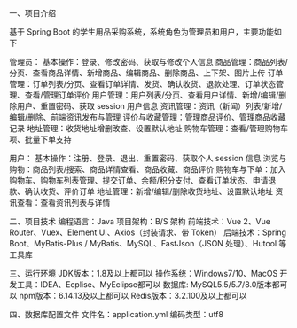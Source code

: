 一、项目介绍

基于 Spring Boot 的学生用品采购系统，系统角色为管理员和用户，主要功能如下

管理员：
基本操作：登录、修改密码、获取与修改个人信息
商品管理：商品列表/分页、查看商品详情、新增商品、编辑商品、删除商品、上下架、图片上传
订单管理：订单列表/分页、查看订单详情、发货、确认收货、退款处理、订单状态管理、查看/管理订单评价
用户管理：用户列表/分页、查看用户详情、新增/编辑/删除用户、重置密码、获取 session 用户信息
资讯管理：资讯（新闻）列表/新增/编辑/删除、前端资讯发布与管理
评价与收藏管理：管理商品评价、管理商品收藏记录
地址管理：收货地址增删改查、设置默认地址
购物车管理：查看/管理购物车项、批量下单支持

用户：
基本操作：注册、登录、退出、重置密码、获取个人 session 信息
浏览与购物：商品列表/搜索、商品详情查看、商品收藏、商品评价
购物车与下单：加入购物车、购物车列表管理、提交订单、余额/积分支付、查看订单状态、申请退款、确认收货、评价订单
地址管理：新增/编辑/删除收货地址、设置默认地址
资讯查看：查看资讯列表与详情

二、项目技术
编程语言：Java
项目架构：B/S 架构
前端技术：Vue 2、Vue Router、Vuex、Element UI、Axios（封装请求、带 Token）
后端技术：Spring Boot、MyBatis-Plus / MyBatis、MySQL、FastJson（JSON 处理）、Hutool 等工具库

三、运行环境
JDK版本：1.8及以上都可以
操作系统：Windows7/10、MacOS
开发工具：IDEA、Ecplise、MyEclipse都可以
数据库: MySQL5.5/5.7/8.0版本都可以
npm版本：6.14.13及以上都可以
Redis版本：3.2.100及以上都可以

四、数据库配置文件
文件名：application.yml
编码类型：utf8

